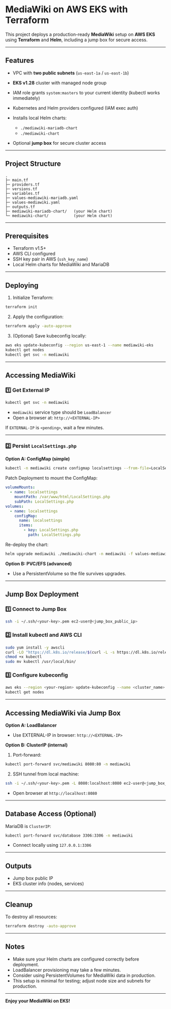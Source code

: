 # MediaWiki on AWS EKS with Terraform

This project deploys a production-ready **MediaWiki** setup on **AWS EKS** using **Terraform** and **Helm**, including a jump box for secure access.

---

## Features

* VPC with **two public subnets** (`us-east-1a` / `us-east-1b`)
* **EKS v1.28** cluster with managed node group
* IAM role grants `system:masters` to your current identity (kubectl works immediately)
* Kubernetes and Helm providers configured (IAM exec auth)
* Installs local Helm charts:

  * `./mediawiki-mariadb-chart`
  * `./mediawiki-chart`
* Optional **jump box** for secure cluster access

---

## Project Structure

```
.
├─ main.tf
├─ providers.tf
├─ versions.tf
├─ variables.tf
├─ values-mediawiki-mariadb.yaml
├─ values-mediawiki.yaml
├─ outputs.tf
├─ mediawiki-mariadb-chart/   (your Helm chart)
└─ mediawiki-chart/           (your Helm chart)
```

---

## Prerequisites

* Terraform v1.5+
* AWS CLI configured
* SSH key pair in AWS (`ssh_key_name`)
* Local Helm charts for MediaWiki and MariaDB

---

## Deploying

1. Initialize Terraform:

```bash
terraform init
```

2. Apply the configuration:

```bash
terraform apply -auto-approve
```

3. (Optional) Save kubeconfig locally:

```bash
aws eks update-kubeconfig --region us-east-1 --name mediawiki-eks
kubectl get nodes
kubectl get svc -n mediawiki
```

---

## Accessing MediaWiki

### 1️⃣ Get External IP

```bash
kubectl get svc -n mediawiki
```

* `mediawiki` service type should be `LoadBalancer`
* Open a browser at: `http://<EXTERNAL-IP>`

If `EXTERNAL-IP` is `<pending>`, wait a few minutes.

---

### 2️⃣ Persist `LocalSettings.php`

**Option A: ConfigMap (simple)**

```bash
kubectl -n mediawiki create configmap localsettings --from-file=LocalSettings.php
```

Patch Deployment to mount the ConfigMap:

```yaml
volumeMounts:
  - name: localsettings
    mountPath: /var/www/html/LocalSettings.php
    subPath: LocalSettings.php
volumes:
  - name: localsettings
    configMap:
      name: localsettings
      items:
        - key: LocalSettings.php
          path: LocalSettings.php
```

Re-deploy the chart:

```bash
helm upgrade mediawiki ./mediawiki-chart -n mediawiki -f values-mediawiki.yaml
```

**Option B: PVC/EFS (advanced)**

* Use a PersistentVolume so the file survives upgrades.

---

## Jump Box Deployment

### 1️⃣ Connect to Jump Box

```bash
ssh -i ~/.ssh/<your-key>.pem ec2-user@<jump_box_public_ip>
```

### 2️⃣ Install kubectl and AWS CLI

```bash
sudo yum install -y awscli
curl -LO "https://dl.k8s.io/release/$(curl -L -s https://dl.k8s.io/release/stable.txt)/bin/linux/amd64/kubectl"
chmod +x kubectl
sudo mv kubectl /usr/local/bin/
```

### 3️⃣ Configure kubeconfig

```bash
aws eks --region <your-region> update-kubeconfig --name <cluster_name>
kubectl get nodes
```

---

## Accessing MediaWiki via Jump Box

**Option A: LoadBalancer**

* Use EXTERNAL-IP in browser: `http://<EXTERNAL-IP>`

**Option B: ClusterIP (internal)**

1. Port-forward:

```bash
kubectl port-forward svc/mediawiki 8080:80 -n mediawiki
```

2. SSH tunnel from local machine:

```bash
ssh -i ~/.ssh/<your-key>.pem -L 8080:localhost:8080 ec2-user@<jump_box_public_ip>
```

* Open browser at `http://localhost:8080`

---

## Database Access (Optional)

MariaDB is `ClusterIP`:

```bash
kubectl port-forward svc/database 3306:3306 -n mediawiki
```

* Connect locally using `127.0.0.1:3306`

---

## Outputs

* Jump box public IP
* EKS cluster info (nodes, services)

---

## Cleanup

To destroy all resources:

```bash
terraform destroy -auto-approve
```

---

## Notes

* Make sure your Helm charts are configured correctly before deployment.
* LoadBalancer provisioning may take a few minutes.
* Consider using PersistentVolumes for MediaWiki data in production.
* This setup is minimal for testing; adjust node size and subnets for production.

---

**Enjoy your MediaWiki on EKS!**

